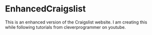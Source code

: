# EnhancedCraigslist
This is an enhanced version of the Craigslist website. I am creating this while following tutorials from cleverprogrammer on youtube.
